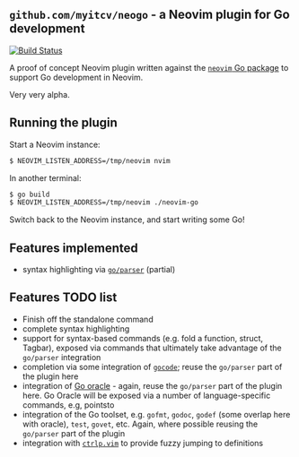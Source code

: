 ## `github.com/myitcv/neogo` - a Neovim plugin for Go development

[![Build Status](https://travis-ci.org/myitcv/neogo.svg?branch=master)](https://travis-ci.org/myitcv/neogo)

A proof of concept Neovim plugin written against the [`neovim` Go package](http://godoc.org/github.com/myitcv/neovim)
to support Go development in Neovim.

Very very alpha.

## Running the plugin

Start a Neovim instance:

```bash
$ NEOVIM_LISTEN_ADDRESS=/tmp/neovim nvim
```
In another terminal:

```bash
$ go build
$ NEOVIM_LISTEN_ADDRESS=/tmp/neovim ./neovim-go
```

Switch back to the Neovim instance, and start writing some Go!

## Features implemented

* syntax highlighting via [`go/parser`](http://godoc.org/go/parser) (partial)

## Features TODO list

* Finish off the standalone command
* complete syntax highlighting
* support for syntax-based commands (e.g. fold a function, struct, Tagbar), exposed via commands that
ultimately take advantage of the `go/parser` integration
* completion via some integration of [`gocode`](https://github.com/nsf/gocode); reuse the `go/parser`
part of the plugin here
* integration of [Go oracle](https://docs.google.com/a/myitcv.org.uk/document/d/1SLk36YRjjMgKqe490mSRzOPYEDe0Y_WQNRv-EiFYUyw/view) - again,
reuse the `go/parser` part of the plugin here. Go Oracle will be exposed via a number of
language-specific commands, e.g, pointsto
* integration of the Go toolset, e.g. `gofmt`, `godoc`, `godef` (some overlap here with oracle), `test`, `govet`, etc. Again, where
possible reusing the `go/parser` part of the plugin
* integration with [`ctrlp.vim`](https://github.com/kien/ctrlp.vim) to provide fuzzy jumping to definitions

